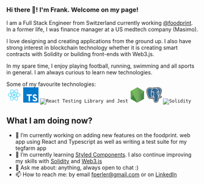 ### Hi there 👋! I'm Frank. Welcome on my page!

I am a Full Stack Engineer from Switzerland currently working [@foodprint](https://github.com/frankperler/foodprint). In a former life, I was finance manager at a US medtech company (Masimo).

I love designing and creating applications from the ground up. I also have strong interest in blockchain technology whether it is creating smart contracts with Solidity or building front-ends with Web3.js. 

In my spare time, I enjoy playing football, running, swimming and all sports in general. I am always curious to learn new technologies.

Some of my favourite technologies: <br>
<code><img height="40" alt="React" src="https://raw.githubusercontent.com/github/explore/80688e429a7d4ef2fca1e82350fe8e3517d3494d/topics/react/react.png"></code>
<code><img height="40" alt="Typescript" src="https://raw.githubusercontent.com/github/explore/80688e429a7d4ef2fca1e82350fe8e3517d3494d/topics/typescript/typescript.png"></code>
<code><img height="40" alt="React Testing Library and Jest" src="https://avatars0.githubusercontent.com/u/49996085?s=200&v=4"></code>
<code><img height="40" alt="nodeJs" src="https://raw.githubusercontent.com/github/explore/80688e429a7d4ef2fca1e82350fe8e3517d3494d/topics/nodejs/nodejs.png"></code>
<code><img height="40" alt="postgresql" src="https://raw.githubusercontent.com/github/explore/80688e429a7d4ef2fca1e82350fe8e3517d3494d/topics/postgresql/postgresql.png"></code>
<code><img height="40" alt="Solidity" src="https://docs.soliditylang.org/en/v0.8.7/_images/logo.svg"></code>

## What I am doing now?

- 🔭 I’m currently working on adding new features on the foodprint. web app using React and Typescript as well as writing a test suite for my tegfarm app
- 🌱 I’m currently learning [Styled Components](https://styled-components.com/). I also continue improving my skills with [Solidity](https://docs.soliditylang.org/en/v0.5.3/index.html#) and [Web3.js](https://web3js.readthedocs.io/en/v1.4.0/#) 
- 💬 Ask me about: anything, always open to chat :)
- 📫 How to reach me: by email fperler@gmail.com or on [LinkedIn](https://www.linkedin.com/in/frank-perler/) 
